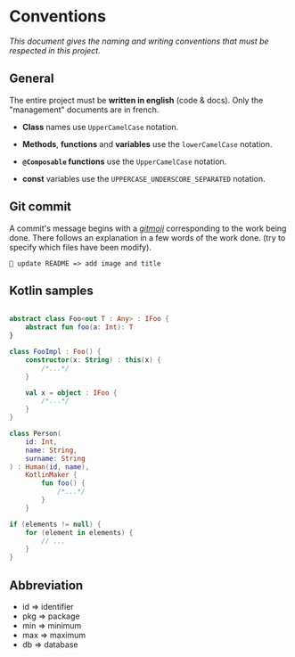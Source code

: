 # Conventions

_This document gives the naming and writing conventions that must be respected in this project._

## General

The entire project must be **written in english** (code & docs). Only the "management" documents are in french.

- **Class** names use `UpperCamelCase` notation.

- **Methods**, **functions** and **variables** use the `lowerCamelCase` notation.

- **`@Composable` functions**  use the `UpperCamelCase` notation.

- **const** variables use the `UPPERCASE_UNDERSCORE_SEPARATED` notation.

## Git commit

A commit's message begins with a _[gitmoji](https://gitmoji.dev/)_ corresponding to the work being done. There follows an explanation in a few words of the work done. (try to specify which files have been modify).

```
📝 update README => add image and title
```

## Kotlin samples

```kotlin

abstract class Foo<out T : Any> : IFoo {
    abstract fun foo(a: Int): T
}

class FooImpl : Foo() {
    constructor(x: String) : this(x) { 
        /*...*/ 
    }

    val x = object : IFoo { 
        /*...*/ 
    }
}

class Person(
    id: Int,
    name: String,
    surname: String
) : Human(id, name),
    KotlinMaker {
        fun foo() { 
            /*...*/ 
        }
    }

if (elements != null) {
    for (element in elements) {
        // ...
    }
}
```

## Abbreviation

- id => identifier
- pkg => package
- min => minimum
- max => maximum
- db => database

